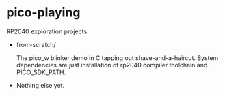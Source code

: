 # pico-playing
RP2040 exploration projects:
 - from-scratch/

   The pico_w blinker demo in C tapping out shave-and-a-haircut. System dependencies are just installation of rp2040 compiler toolchain and PICO_SDK_PATH.

 - Nothing else yet.
